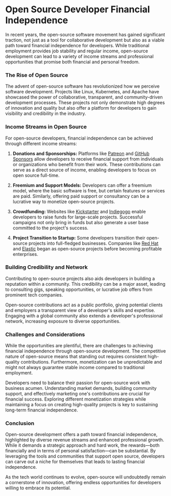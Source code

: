 # Open Source Developer Financial Independence

In recent years, the open-source software movement has gained significant traction, not just as a tool for collaborative development but also as a viable path toward financial independence for developers. While traditional employment provides job stability and regular income, open-source development can lead to a variety of income streams and professional opportunities that promise both financial and personal freedom.

### The Rise of Open Source

The advent of open-source software has revolutionized how we perceive software development. Projects like Linux, Kubernetes, and Apache have showcased the power of collaborative, transparent, and community-driven development processes. These projects not only demonstrate high degrees of innovation and quality but also offer a platform for developers to gain visibility and credibility in the industry.

### Income Streams in Open Source

For open-source developers, financial independence can be achieved through different income streams:

1. **Donations and Sponsorships:**
   Platforms like [Patreon](https://www.patreon.com/) and [GitHub Sponsors](https://github.com/sponsors) allow developers to receive financial support from individuals or organizations who benefit from their work. These contributions can serve as a direct source of income, enabling developers to focus on open source full-time.

2. **Freemium and Support Models:**
   Developers can offer a freemium model, where the basic software is free, but certain features or services are paid. Similarly, offering paid support or consultancy can be a lucrative way to monetize open-source projects.

3. **Crowdfunding:**
   Websites like [Kickstarter](https://www.kickstarter.com/) and [Indiegogo](https://www.indiegogo.com/) enable developers to raise funds for large-scale projects. Successful campaigns not only bring in funds but also generate a user base committed to the project's success.

4. **Project Transition to Startup:**
   Some developers transition their open-source projects into full-fledged businesses. Companies like [Red Hat](https://www.redhat.com/) and [Elastic](https://www.elastic.co/) began as open-source projects before becoming profitable enterprises.

### Building Credibility and Network

Contributing to open-source projects also aids developers in building a reputation within a community. This credibility can be a major asset, leading to consulting gigs, speaking opportunities, or lucrative job offers from prominent tech companies. 

Open-source contributions act as a public portfolio, giving potential clients and employers a transparent view of a developer's skills and expertise. Engaging with a global community also extends a developer's professional network, increasing exposure to diverse opportunities.

### Challenges and Considerations

While the opportunities are plentiful, there are challenges to achieving financial independence through open-source development. The competitive nature of open-source means that standing out requires consistent high-quality contributions. Furthermore, monetization can be unpredictable and might not always guarantee stable income compared to traditional employment.

Developers need to balance their passion for open-source work with business acumen. Understanding market demands, building community support, and effectively marketing one's contributions are crucial for financial success. Exploring different monetization strategies while maintaining a focus on creating high-quality projects is key to sustaining long-term financial independence.

### Conclusion

Open-source development offers a path toward financial independence, highlighted by diverse revenue streams and enhanced professional growth. While it demands a strategic approach and hard work, the rewards—both financially and in terms of personal satisfaction—can be substantial. By leveraging the tools and communities that support open source, developers can carve out a niche for themselves that leads to lasting financial independence. 

As the tech world continues to evolve, open-source will undoubtedly remain a cornerstone of innovation, offering endless opportunities for developers willing to embrace its potential.